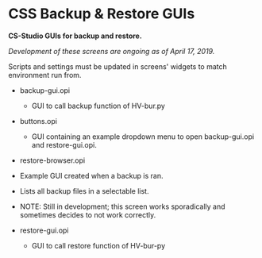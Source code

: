 # CSS Backup & Restore GUIs
**CS-Studio GUIs for backup and restore.**

*Development of these screens are ongoing as of April 17, 2019.*

Scripts and settings must be updated in screens' widgets to match environment run from.

- backup-gui.opi
  - GUI to call backup function of HV-bur.py

- buttons.opi
  - GUI containing an example dropdown menu to open backup-gui.opi and restore-gui.opi.

- restore-browser.opi
 - Example GUI created when a backup is ran.
 - Lists all backup files in a selectable list.
 - NOTE: Still in development; this screen works sporadically and sometimes decides to not work correctly.

- restore-gui.opi
  - GUI to call restore function of HV-bur-py
